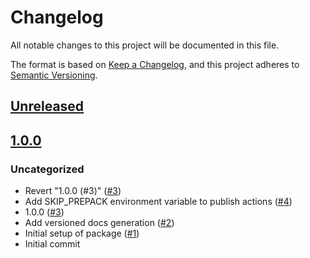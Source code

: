 # Changelog
All notable changes to this project will be documented in this file.

The format is based on [Keep a Changelog](https://keepachangelog.com/en/1.0.0/),
and this project adheres to [Semantic Versioning](https://semver.org/spec/v2.0.0.html).

## [Unreleased]

## [1.0.0]
### Uncategorized
- Revert "1.0.0 (#3)" ([#3](https://github.com/MetaMask/abi-utils/pull/3))
- Add SKIP_PREPACK environment variable to publish actions ([#4](https://github.com/MetaMask/abi-utils/pull/4))
- 1.0.0 ([#3](https://github.com/MetaMask/abi-utils/pull/3))
- Add versioned docs generation ([#2](https://github.com/MetaMask/abi-utils/pull/2))
- Initial setup of package ([#1](https://github.com/MetaMask/abi-utils/pull/1))
- Initial commit

[Unreleased]: https://github.com/MetaMask/abi-utils/compare/v1.0.0...HEAD
[1.0.0]: https://github.com/MetaMask/abi-utils/releases/tag/v1.0.0
